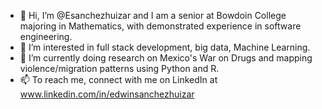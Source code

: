 - 👋 Hi, I’m @Esanchezhuizar and I am a senior at Bowdoin College majoring in Mathematics, with demonstrated experience in software engineering.
- 👀 I’m interested in full stack development, big data, Machine Learning. 
- 🌱 I’m currently doing research on Mexico's War on Drugs and mapping violence/migration patterns using Python and R. 
- 📫 To reach me, connect with me on LinkedIn at www.linkedin.com/in/edwinsanchezhuizar
